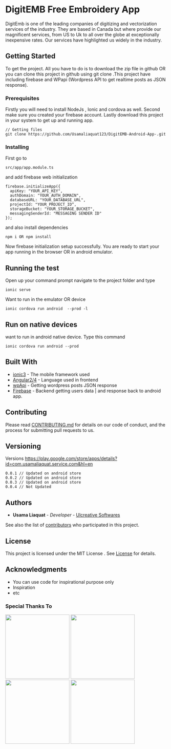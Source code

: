 
# DigitEMB Free Embroidery App

DigitEmb is one of the leading companies of digitizing and vectorization services of the industry.
They are based in Canada but where provide our magnificent services, from US to Uk to all over the globe at exceptionally inexpensive rates. Our services have highlighted us widely in the industry.

## Getting Started
To get the project. All you have to do is to download the zip file in github OR you can clone this 
project in github using git clone .This project have including firebase and WPapi (Wordpress API to get realtime posts as JSON response).

### Prerequisites
Firstly you will need to install NodeJs , Ionic and cordova as well. Second make sure you created your firebase account. Lastly download this project in your system to get up and running app.  


```
// Getting files
git clone https://github.com/Usamaliaquat123/DigitEMB-Android-App-.git
```

### Installing

First go to 
```
src/app/app.module.ts
```
and add firebase web initialization 
```
firebase.initializeApp({
  apiKey: "YOUR_API_KEY",
  authDomain: "YOUR_AUTH_DOMAIN",
  databaseURL: "YOUR_DATABASE_URL",
  projectId: "YOUR_PROJECT_ID",
  storageBucket: "YOUR_STORAGE_BUCKET",
  messagingSenderId: "MESSAGING SENDER ID"
});
```

and also install dependencies 
```
npm i OR npm install
```
Now firebase initialization setup successfully. You are ready to start your app running in the browser OR in android emulator.


## Running the test

Open up your command prompt navigate to the project folder and type 
```
ionic serve
```
Want to run in the emulator OR device
```
ionic cordova run android  --prod -l
```


## Run on native devices
want to run in android native device. Type this command
```
ionic cordova run android --prod
``` 


## Built With

* [ionic3](https://ionicframework.com/) - The mobile framework used
* [Angular2/4](https://angular.io/) - Language used in frontend
* [wpApi](http://v2.wp-api.org/) - Getting wordpress posts JSON response
* [Firebase](https://firebase.google.com/) - Backend getting users data | and response back to android app.
## Contributing

Please read [CONTRIBUTING.md](https://github.com/Usamaliaquat123/DigitEMB-Android-App-/blob/master/CONTRIBUTING.md) for details on our code of conduct, and the process for submitting pull requests to us.

## Versioning
Versions
https://play.google.com/store/apps/details?id=com.usamaliaquat.service.com&hl=en
```
0.0.1 // Updated on android store
0.0.2 // Updated on android store
0.0.3 // Updated on android store
0.0.4 // Not Updated
```

## Authors

* **Usama Liaquat** - *Developer* - [Ulcreative Softwares](https://ulcreativeweb.wordpress.com/)

See also the list of [contributors](https://github.com/Usamaliaquat123/DigitEMB-Android-App-/graphs/contributors) who participated in this project.

## License

This project is licensed under the MIT License . See [License](https://github.com/flightjs/example-app/blob/master/LICENSE.md) for details.

## Acknowledgments

* You can use code for inspirational purpose only
* Inspiration
* etc


### Special Thanks To

<div style="display:inline;">

<img src="https://angular.io/assets/images/logos/angular/angular.png" width="200">
<img src="https://camo.githubusercontent.com/1c4cc9d7e61489e179f5c70a3f493b1f8a0b6e70/68747470733a2f2f63646e2e61757468302e636f6d2f626c6f672f616c7465726e6174697665732d746f2d6e61746976652d6d6f62696c652d646576656c6f706d656e742f696f6e69632d6c6f676f2e706e67" width="200">

<img src="https://cdn.dribbble.com/users/528264/screenshots/3140440/firebase_logo.png" width="200">

<img src="https://s.w.org/about/images/logos/wordpress-logo-stacked-rgb.png" width="200">
</div>
